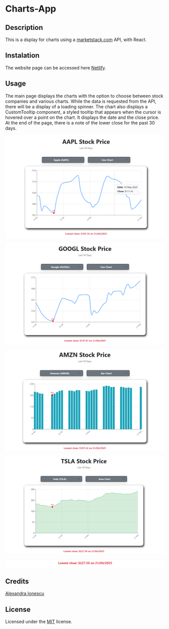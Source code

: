 # Charts-App

## Description

This is a dsplay for charts using a [marketstack.com](https://marketstack.com/) API, with React.

## Instalation

The website page can be accessed here [Netlify](https://another-charts-app.netlify.app/).

## Usage

The main page displays the charts with the option to choose between stock companies and various charts. While the data is requested from the API, there will be a display of a loading spinner. The chart also displays a CustomTooltip component, a styled tooltip that appears when the cursor is hovered over a point on the chart. It displays the date and the close price. At the end of the page, there is a note of the lower close for the past 30 days.

![Main-page](chart-app/public/main-page.png)

![Line-chart](chart-app/public/line-chart.png)

![Bar-chart](chart-app/public/bar-chart.png)

![Area-chart](chart-app/public/area-chart.png)

![Lower-close](chart-app/public/lower-close.png)

## Credits

[Alexandra Ionescu](https://github.com/ionescuea)

## License

Licensed under the [MIT](LICENSE) license.
